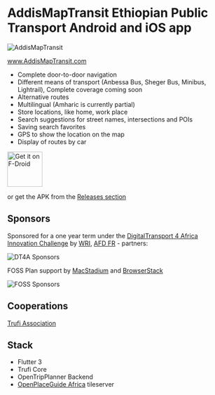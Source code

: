 # AddisMapTransit Ethiopian Public Transport Android and iOS app

![AddisMapTransit](https://addismaptransit.com/wp-content/uploads/sites/6/2022/10/AddisMapTransit-New-Logo.png)

www.AddisMapTransit.com

- Complete door-to-door navigation
- Different means of transport (Anbessa Bus, Sheger Bus, Minibus, Lightrail), Complete coverage coming soon
- Alternative routes
- Multilingual (Amharic is currently partial)
- Store locations, like home, work place
- Search suggestions for street names, intersections and POIs
- Saving search favorites
- GPS to show the location on the map
- Display of routes by car

[<img src="https://fdroid.gitlab.io/artwork/badge/get-it-on.png"
     alt="Get it on F-Droid"
     height="80">](https://f-droid.org/packages/com.addismaptransit.app/)

or get the APK from the [Releases section](https://github.com/AddisMap/AddisMapTransit/releases/latest)

## Sponsors

Sponsored for a one year term under the [DigitalTransport 4 Africa Innovation Challenge](https://digitaltransport4africa.org/innovation-challenge/) by [WRI](https://wri.org), [AFD FR](https://www.afd.fr/en) - partners:

![DT4A Sponsors](https://digitaltransport4africa.org/wp-content/uploads/2021/01/logos_footer-3.jpg)

FOSS Plan support by [MacStadium](https://macstadium.com) and [BrowserStack](https://browserstack.com)

![FOSS Sponsors](https://addismaptransit.com/wp-content/uploads/sites/6/2022/11/foss-sponsors.png)

## Cooperations

[Trufi Association](https://www.trufi-association.org/)

## Stack

* Flutter 3
* Trufi Core
* OpenTripPlanner Backend
* [OpenPlaceGuide Africa](https://africa.tiles.openplaceguide.org/) tileserver

